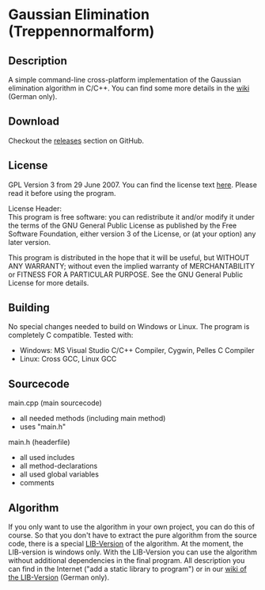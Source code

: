 # Gaussian Elimination (Treppennormalform)

## Description

A simple command-line cross-platform implementation of the Gaussian elimination algorithm in C/C++. You can find some more details in the [wiki](https://github.com/LeonardKoenig/GaussianElimination/wiki) (German only).

## Download

Checkout the [releases](https://github.com/LeonardKoenig/GaussianElimination/releases) section on GitHub.

## License

GPL Version 3 from 29 June 2007. You can find the license text [here](http://www.gnu.org/copyleft/gpl.html). Please read it before using the program.

License Header: <br>
This program is free software: you can redistribute it and/or modify
it under the terms of the GNU General Public License as published by
the Free Software Foundation, either version 3 of the License, or
(at your option) any later version.

This program is distributed in the hope that it will be useful,
but WITHOUT ANY WARRANTY; without even the implied warranty of
MERCHANTABILITY or FITNESS FOR A PARTICULAR PURPOSE.  See the
GNU General Public License for more details.

## Building

No special changes needed to build on Windows or Linux. The program is completely C compatible.
Tested with:
 -  Windows: MS Visual Studio C/C++ Compiler, Cygwin, Pelles C Compiler
 -  Linux: Cross GCC, Linux GCC

## Sourcecode

main.cpp (main sourcecode)
 - all needed methods (including main method)
 - uses "main.h"

main.h (headerfile)
 - all used includes
 - all method-declarations
 - all used global variables
 - comments

## Algorithm

If you only want to use the algorithm in your own project, you can do this of course. So that you don't have to extract the pure algorithm from the source code, there is a special [LIB-Version](https://github.com/LeonardKoenig/GaussianElimination/releases/tag/LIB-v1.0.0-pre.1) of the algorithm. At the moment, the LIB-version is windows only. With the LIB-Version you can use the algorithm without additional dependencies in the final program. All description you can find in the Internet ("add a static library to program") or in our [wiki of the LIB-Version](https://github.com/LeonardKoenig/GaussianElimination/wiki/Algorithmus-in-eingenen-Projekten) (German only).
